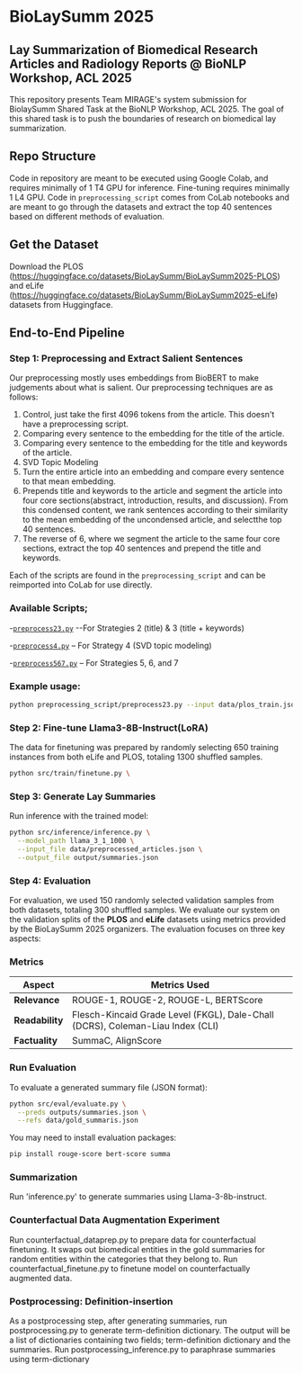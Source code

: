 # BioLaySumm 2025
## Lay Summarization of Biomedical Research Articles and Radiology Reports @ BioNLP Workshop, ACL 2025

This repository presents Team MIRAGE's system submission for BiolaySumm Shared Task at the BioNLP Workshop, ACL 2025. The goal of this shared task is to push the boundaries of research on biomedical lay summarization.

## Repo Structure
Code in repository are meant to be executed using Google Colab, and requires minimally of 1 T4 GPU for inference. Fine-tuning requires minimally 1 L4 GPU. Code in `preprocessing_script` comes from CoLab notebooks and are meant to go through the datasets and extract the top 40 sentences based on different methods of evaluation.

## Get the Dataset

Download the PLOS (https://huggingface.co/datasets/BioLaySumm/BioLaySumm2025-PLOS) and eLife (https://huggingface.co/datasets/BioLaySumm/BioLaySumm2025-eLife) datasets from Huggingface. 

## End-to-End Pipeline
### Step 1: Preprocessing and Extract Salient Sentences

Our preprocessing mostly uses embeddings from BioBERT to make judgements about what is salient. Our preprocessing techniques are as follows:
1. Control, just take the first 4096 tokens from the article. This doesn't have a preprocessing script.
2. Comparing every sentence to the embedding for the title of the article.
3. Comparing every sentence to the embedding for the title and keywords of the article.
4. SVD Topic Modeling
5. Turn the entire article into an embedding and compare every sentence to that mean embedding.
6. Prepends title and keywords to the article and segment the article into four core sections(abstract, introduction, results, and discussion). From this condensed content, 
   we rank sentences according to their similarity to the mean embedding of the uncondensed article, and selectthe top 40 sentences.
7. The reverse of 6, where we segment the article to the same four core sections, extract the top 40 sentences and prepend the title and keywords.

Each of the scripts are found in the `preprocessing_script` and can be reimported into CoLab for use directly. 

### Available Scripts;
-[`preprocess23.py`](./preprocessing_script/preprocess23.py) --For Strategies 2 (title) & 3 (title + keywords)

-[`preprocess4.py`](./preprocessing_script/preprocess4.py) – For Strategy 4 (SVD topic modeling)

-[`preprocess567.py`](./preprocessing_script/preprocess567.py) – For Strategies 5, 6, and 7

### Example usage:
```bash
python preprocessing_script/preprocess23.py --input data/plos_train.json --output data/preprocessed_output.json
```
### Step 2: Fine-tune Llama3-8B-Instruct(LoRA)
The data for finetuning was prepared by randomly selecting 650 training instances from both eLife and PLOS, totaling 1300 shuffled samples.
 ```bash 
python src/train/finetune.py \
 ```

### Step 3: Generate Lay Summaries
Run inference with the trained model:
```bash 
python src/inference/inference.py \
  --model_path llama_3_1_1000 \
  --input_file data/preprocessed_articles.json \
  --output_file output/summaries.json                              
```

### Step 4: Evaluation
For evaluation, we used 150 randomly selected validation samples from both datasets, totaling 300 shuffled samples.
We evaluate our system on the validation splits of the **PLOS** and **eLife** datasets using metrics provided by the BioLaySumm 2025 organizers. The evaluation focuses on three key aspects:

### Metrics

| Aspect           | Metrics Used                                                                   |
|------------------|--------------------------------------------------------------------------------|
| **Relevance**    | ROUGE-1, ROUGE-2, ROUGE-L, BERTScore                                           |
| **Readability**  | Flesch-Kincaid Grade Level (FKGL), Dale-Chall (DCRS), Coleman-Liau Index (CLI) |
| **Factuality**   | SummaC, AlignScore                                                             |


### Run Evaluation
To evaluate a generated summary file (JSON format):
```bash 
python src/eval/evaluate.py \
  --preds outputs/summaries.json \
  --refs data/gold_summaris.json 
```

You may need to install evaluation packages:
```bash
pip install rouge-score bert-score summa
```

### Summarization
Run 'inference.py' to generate summaries using Llama-3-8b-instruct. 


### Counterfactual Data Augmentation Experiment ###
Run counterfactual_dataprep.py to prepare data for counterfactual finetuning. It swaps out biomedical entities in the gold summaries for random entities within the categories that they belong to. 
Run counterfactual_finetune.py to finetune model on counterfactually augmented data.

### Postprocessing: Definition-insertion ###
As a postprocessing step, after generating summaries, run postprocessing.py to generate term-definition dictionary. The output will be a list of dictionaries containing two fields; term-definition dictionary and the summaries.
Run postprocessing_inference.py to paraphrase summaries using term-dictionary
